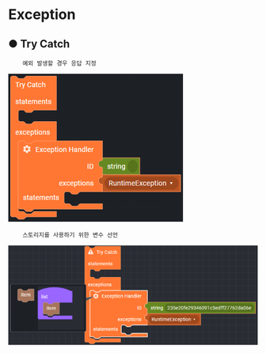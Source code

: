 # Exception

## ● Try Catch

        예외 발생할 경우 응답 지정

![](../../../img/assets/image%20%28297%29.png)

        스토리지를 사용하기 위한 변수 선언

![](../../../img/assets/image%20%28250%29.png)
